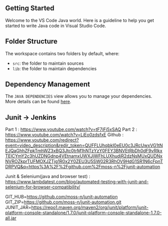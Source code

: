## Getting Started

Welcome to the VS Code Java world. Here is a guideline to help you get started to write Java code in Visual Studio Code.

## Folder Structure

The workspace contains two folders by default, where:

- `src`: the folder to maintain sources
- `lib`: the folder to maintain dependencies

## Dependency Management

The `JAVA DEPENDENCIES` view allows you to manage your dependencies. More details can be found [here](https://github.com/microsoft/vscode-java-pack/blob/master/release-notes/v0.9.0.md#work-with-jar-files-directly).



## Junit -> Jenkins


Part 1 :	https://www.youtube.com/watch?v=tF7iFi5xSAQ
Part 2 :	https://www.youtube.com/watch?v=LiEo0zdsfxE
Github : 	https://www.youtube.com/redirect?event=video_description&redir_token=QUFFLUhqbkl0eEU0c3JRcUwxVG1tNEJQaGhhZFpkTmhWZ3xBQ3Jtc0trM1hNTzYzY0FEY3BNVEtRbDh0dF9vRlkxTElCYmY2c3hUZDNGdnp4VEtnamxUWXJjWFhLUXhudjR2dzNsMUxQUDNxNVROZkprTUFMOXJZTjg1R0x2Y0ZEU3U5SW02R3RhOV9HdG1SR1N6cFpnTDRPVQ&q=https%3A%2F%2Fgithub.com%2Fmoss-n%2Fjunit-automation

Junit & Selenium(java and browser test) : https://www.lambdatest.com/blog/automated-testing-with-junit-and-selenium-for-browser-compatibility/

GIT_HUB=https://github.com/moss-n/junit-automation
GIT_ZIP=https://github.com/moss-n/junit-automation.git
JUNIT_JAR=https://repo1.maven.org/maven2/org/junit/platform/junit-platform-console-standalone/1.7.0/junit-platform-console-standalone-1.7.0-all.jar
